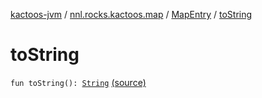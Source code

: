 [kactoos-jvm](../../index.md) / [nnl.rocks.kactoos.map](../index.md) / [MapEntry](index.md) / [toString](.)

# toString

`fun toString(): `[`String`](https://kotlinlang.org/api/latest/jvm/stdlib/kotlin/-string/index.html) [(source)](https://github.com/neonailol/kactoos/blob/master/kactoos-jvm/src/main/kotlin/nnl/rocks/kactoos/map/MapEntry.kt#L27)